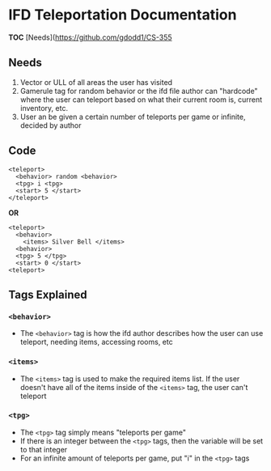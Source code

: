# IFD Teleportation Documentation

**TOC**
[Needs](https://github.com/gdodd1/CS-355

## Needs
1. Vector or ULL of all areas the user has visited
2. Gamerule tag for random behavior or the ifd file author can "hardcode" where the user can teleport based on what their current room is, current inventory, etc.
3. User an be given a certain number of teleports per game or infinite, decided by author

## Code

```
<teleport>
  <behavior> random <behavior>
  <tpg> i <tpg>
  <start> 5 </start>
</teleport>
```

**OR**


```
<teleport>
  <behavior> 
    <items> Silver Bell </items>  
  <behavior>
  <tpg> 5 </tpg>
  <start> 0 </start>
<teleport>
```

## Tags Explained

### ```<behavior>``` 
- The ```<behavior>``` tag is how the ifd author describes how the user can use teleport, needing items, accessing rooms, etc

### ```<items>```
- The ```<items>``` tag is used to make the required items list. If the user doesn't have all of the items inside of the ```<items>``` tag, the user can't teleport

### ```<tpg>```
- The ```<tpg>``` tag simply means "teleports per game"
- If there is an integer between the ```<tpg>``` tags, then the variable will be set to that integer
- For an infinite amount of teleports per game, put "i" in the ```<tpg>``` tags
